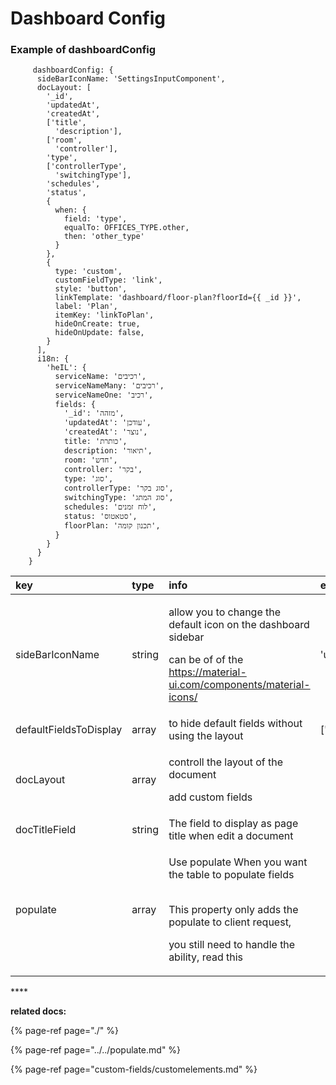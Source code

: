 # Dashboard Config

### Example of dashboardConfig

```text
     dashboardConfig: {
      sideBarIconName: 'SettingsInputComponent',
      docLayout: [
        '_id',
        'updatedAt',
        'createdAt',
        ['title',
          'description'],
        ['room',
          'controller'],
        'type',
        ['controllerType',
          'switchingType'],
        'schedules',
        'status',
        {
          when: {
            field: 'type',
            equalTo: OFFICES_TYPE.other,
            then: 'other_type'
          }
        },  
        {
          type: 'custom',
          customFieldType: 'link',
          style: 'button',
          linkTemplate: 'dashboard/floor-plan?floorId={{ _id }}',
          label: 'Plan',
          itemKey: 'linkToPlan',
          hideOnCreate: true,
          hideOnUpdate: false,
        }
      ],
      i18n: {
        'heIL': {
          serviceName: 'רכיבים',
          serviceNameMany: 'רכיבים',
          serviceNameOne: 'רכיב',
          fields: {
            '_id': 'מזהה',
            'updatedAt': 'עודכן',
            'createdAt': 'נוצר',
            title: 'כותרת',
            description: 'תיאור',
            room: 'חדש',
            controller: 'בקר',
            type: 'סוג',
            controllerType: 'סוג בקר',
            switchingType: 'סוג המתג',
            schedules: 'לוח זמנים',
            status: 'סטאטוס',
            floorPlan: 'תכנון קומה',
          }
        }
      }
    }
```

<table>
  <thead>
    <tr>
      <th style="text-align:left">key</th>
      <th style="text-align:left">type</th>
      <th style="text-align:left">info</th>
      <th style="text-align:left">example</th>
    </tr>
  </thead>
  <tbody>
    <tr>
      <td style="text-align:left">sideBarIconName</td>
      <td style="text-align:left">string</td>
      <td style="text-align:left">
        <p>allow you to change the default icon on the dashboard sidebar</p>
        <p>can be of of the <a href="https://material-ui.com/components/material-icons/">https://material-ui.com/components/material-icons/</a>
        </p>
      </td>
      <td style="text-align:left">&apos;user&apos;</td>
    </tr>
    <tr>
      <td style="text-align:left">defaultFieldsToDisplay</td>
      <td style="text-align:left">array</td>
      <td style="text-align:left">to hide default fields without using the layout</td>
      <td style="text-align:left">[&apos;_id&apos;,&apos;createdAt&apos;,&apos;updatedAt&apos;]</td>
    </tr>
    <tr>
      <td style="text-align:left">docLayout</td>
      <td style="text-align:left">array</td>
      <td style="text-align:left">
        <p>controll the layout of the document</p>
        <p></p>
        <p>add custom fields</p>
      </td>
      <td style="text-align:left"></td>
    </tr>
    <tr>
      <td style="text-align:left">docTitleField</td>
      <td style="text-align:left">string</td>
      <td style="text-align:left">The field to display as page title when edit a document</td>
      <td style="text-align:left">
        <p></p>
        <p></p>
      </td>
    </tr>
    <tr>
      <td style="text-align:left">populate</td>
      <td style="text-align:left">array</td>
      <td style="text-align:left">
        <p>Use populate When you want the table to populate fields</p>
        <p>
          <br />This property only adds the populate to client request,</p>
        <p>you still need to handle the ability, read this</p>
      </td>
      <td style="text-align:left"></td>
    </tr>
  </tbody>
</table>

\*\*\*\*

  
  
**related docs:**

{% page-ref page="./" %}

{% page-ref page="../../populate.md" %}

{% page-ref page="custom-fields/customelements.md" %}



